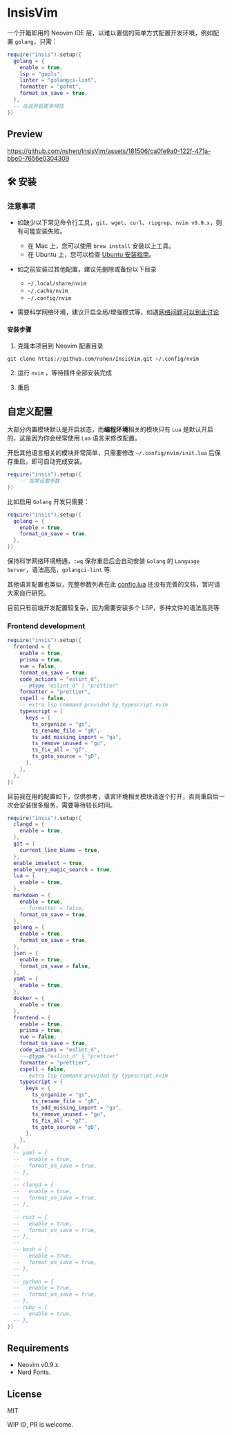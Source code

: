 # InsisVim

一个开箱即用的 Neovim IDE 层，以难以置信的简单方式配置开发环境，例如配置 `golang`，只需：

```lua
require("insis").setup({
  golang = {
    enable = true,
    lsp = "gopls",
    linter = "golangci-lint",
    formatter = "gofmt",
    format_on_save = true,
  },
  -- 在此开启更多特性
})
```

## Preview

https://github.com/nshen/InsisVim/assets/181506/ca0fe9a0-122f-471a-bbe0-7656e0304309

## 🛠 安装

### 注意事项 

- 如缺少以下常见命令行工具，`git`、`wget`、`curl`、`ripgrep`、`nvim v0.9.x`，则有可能安装失败。

   - 在 Mac 上，您可以使用 `brew install` 安装以上工具。
   - 在 Ubuntu 上，您可以检查 [Ubuntu 安装指南](https://github.com/nshen/InsisVim/issues/5)。

- 如之前安装过其他配置，建议先删除或备份以下目录

   - `~/.local/share/nvim`
   - `~/.cache/nvim`
   - `~/.config/nvim`

* 需要科学网络环境，建议开启全局/增强模式等，如遇[网络问题可以到此讨论](https://github.com/nshen/learn-neovim-lua/discussions/categories/q-a?discussions_q=is%3Aopen+category%3AQ%26A+label%3A%E6%8F%92%E4%BB%B6%E5%AE%89%E8%A3%85%E9%97%AE%E9%A2%98)

#### 安装步骤

1. 克隆本项目到 Neovim 配置目录

`git clone https://github.com/nshen/InsisVim.git ~/.config/nvim`

2. 运行 `nvim` ，等待插件全部安装完成

3. 重启

## 自定义配置

大部分内置模块默认是开启状态，而**编程环境**相关的模块只有 `Lua` 是默认开启的，这是因为你会经常使用 `Lua` 语言来修改配置。

开启其他语言相关的模块非常简单，只需要修改 `~/.config/nvim/init.lua` 后保存重启，即可自动完成安装。

```lua
require("insis").setup({
    -- 按需设置参数
})
```

比如启用 `Golang` 开发只需要：

```lua
require("insis").setup({
  golang = {
    enable = true,
    format_on_save = true,
  },
})
```

保持科学网络环境畅通，`:wq` 保存重启后会自动安装 `Golang` 的 `Language Server`，语法高亮，`golangci-lint` 等.

其他语言配置也类似，完整参数列表在此 [config.lua](https://github.com/nshen/InsisVim/blob/main/lua/insis/config.lua) 还没有完善的文档，暂时请大家自行研究。

目前只有前端开发配置较复杂，因为需要安装多个 LSP，多种文件的语法高亮等

### Frontend development

```lua
require("insis").setup({
  frontend = {
    enable = true,
    prisma = true,
    vue = false,
    format_on_save = true,
    code_actions = "eslint_d",
    ---@type "eslint_d" | "prettier"
    formatter = "prettier",
    cspell = false,
    -- extra lsp command provided by typescript.nvim
    typescript = {
      keys = {
        ts_organize = "gs",
        ts_rename_file = "gR",
        ts_add_missing_import = "ga",
        ts_remove_unused = "gu",
        ts_fix_all = "gf",
        ts_goto_source = "gD",
      },
    },
  },
})
```

目前我在用的配置如下，仅供参考，语言环境相关模块请逐个打开，否则重启后一次会安装很多服务，需要等待较长时间。

```lua
require("insis").setup({
  clangd = {
    enable = true,
  },
  git = {
    current_line_blame = true,
  },
  enable_imselect = true,
  enable_very_magic_search = true,
  lua = {
    enable = true,
  },
  markdown = {
    enable = true,
    -- formatter = false,
    format_on_save = true,
  },
  golang = {
    enable = true,
    format_on_save = true,
  },
  json = {
    enable = true,
    format_on_save = false,
  },
  yaml = {
    enable = true,
  },
  docker = {
    enable = true,
  },
  frontend = {
    enable = true,
    prisma = true,
    vue = false,
    format_on_save = true,
    code_actions = "eslint_d",
    ---@type "eslint_d" | "prettier"
    formatter = "prettier",
    cspell = false,
    -- extra lsp command provided by typescript.nvim
    typescript = {
      keys = {
        ts_organize = "gs",
        ts_rename_file = "gR",
        ts_add_missing_import = "ga",
        ts_remove_unused = "gu",
        ts_fix_all = "gf",
        ts_goto_source = "gD",
      },
    },
  },
  -- yaml = {
  --   enable = true,
  --   format_on_save = true,
  -- },
  --
  -- clangd = {
  --   enable = true,
  --   format_on_save = true,
  -- },
  --
  -- rust = {
  --   enable = true,
  --   format_on_save = true,
  -- },
  --
  -- bash = {
  --   enable = true,
  --   format_on_save = true,
  -- },
  --
  -- python = {
  --   enable = true,
  --   format_on_save = true,
  -- },
  -- ruby = {
  --   enable = true,
  -- },
})

```

## Requirements

- Neovim v0.9.x.
- Nerd Fonts.

## License

MIT

WIP 🟡, PR is welcome.
